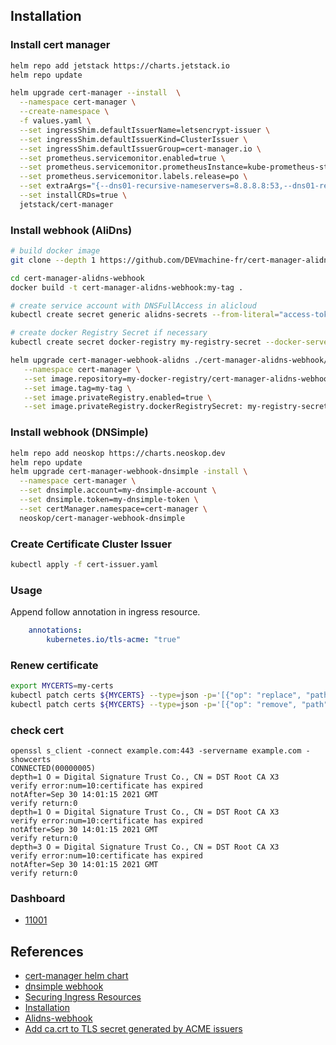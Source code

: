 ## Installation

### Install cert manager
```bash
helm repo add jetstack https://charts.jetstack.io
helm repo update

helm upgrade cert-manager --install  \
  --namespace cert-manager \
  --create-namespace \
  -f values.yaml \
  --set ingressShim.defaultIssuerName=letsencrypt-issuer \
  --set ingressShim.defaultIssuerKind=ClusterIssuer \
  --set ingressShim.defaultIssuerGroup=cert-manager.io \
  --set prometheus.servicemonitor.enabled=true \
  --set prometheus.servicemonitor.prometheusInstance=kube-prometheus-stack \
  --set prometheus.servicemonitor.labels.release=po \
  --set extraArgs="{--dns01-recursive-nameservers=8.8.8.8:53,--dns01-recursive-nameservers-only=true}" \
  --set installCRDs=true \
  jetstack/cert-manager
```

### Install webhook (AliDns)
```bash
# build docker image
git clone --depth 1 https://github.com/DEVmachine-fr/cert-manager-alidns-webhook

cd cert-manager-alidns-webhook
docker build -t cert-manager-alidns-webhook:my-tag .

# create service account with DNSFullAccess in alicloud   
kubectl create secret generic alidns-secrets --from-literal="access-token=yourtoken" --from-literal="secret-key=yoursecret" -n cert-manager

# create docker Registry Secret if necessary
kubectl create secret docker-registry my-registry-secret --docker-server=my-docker-registry --docker-username=my-name --docker-password=my-password

helm upgrade cert-manager-webhook-alidns ./cert-manager-alidns-webhook/charts/alidns-webhook --install \
   --namespace cert-manager \
   --set image.repository=my-docker-registry/cert-manager-alidns-webhook \
   --set image.tag=my-tag \
   --set image.privateRegistry.enabled=true \
   --set image.privateRegistry.dockerRegistrySecret: my-registry-secret
```

### Install webhook (DNSimple)
```bash
helm repo add neoskop https://charts.neoskop.dev
helm repo update
helm upgrade cert-manager-webhook-dnsimple -install \
  --namespace cert-manager \
  --set dnsimple.account=my-dnsimple-account \
  --set dnsimple.token=my-dnsimple-token \
  --set certManager.namespace=cert-manager \
  neoskop/cert-manager-webhook-dnsimple
```

### Create Certificate Cluster Issuer
```bash  
kubectl apply -f cert-issuer.yaml
```

### Usage
Append follow annotation in ingress resource.
```yaml
    annotations:
        kubernetes.io/tls-acme: "true" 
```

### Renew certificate
```bash
export MYCERTS=my-certs
kubectl patch certs ${MYCERTS} --type=json -p='[{"op": "replace", "path": "/spec/renewBefore", "value": "1440h"}]'
kubectl patch certs ${MYCERTS} --type=json -p='[{"op": "remove", "path": "/spec/renewBefore"}]'
```

### check cert
```
openssl s_client -connect example.com:443 -servername example.com -showcerts
CONNECTED(00000005)
depth=1 O = Digital Signature Trust Co., CN = DST Root CA X3
verify error:num=10:certificate has expired
notAfter=Sep 30 14:01:15 2021 GMT
verify return:0
depth=1 O = Digital Signature Trust Co., CN = DST Root CA X3
verify error:num=10:certificate has expired
notAfter=Sep 30 14:01:15 2021 GMT
verify return:0
depth=3 O = Digital Signature Trust Co., CN = DST Root CA X3
verify error:num=10:certificate has expired
notAfter=Sep 30 14:01:15 2021 GMT
verify return:0
```

### Dashboard
* [11001](https://grafana.com/grafana/dashboards/11001)

## References
* [cert-manager helm chart](https://github.com/jetstack/cert-manager/tree/master/deploy)
* [dnsimple webhook](https://github.com/neoskop/cert-manager-webhook-dnsimple)
* [Securing Ingress Resources](https://cert-manager.io/docs/usage/ingress)
* [Installation](https://cert-manager.io/docs/installation/kubernetes)
* [Alidns-webhook](https://github.com/DEVmachine-fr/cert-manager-alidns-webhook)
* [Add ca.crt to TLS secret generated by ACME issuers](https://github.com/jetstack/cert-manager/issues/1571)
